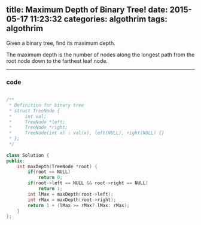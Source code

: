 title: Maximum Depth of Binary Tree!
date:   2015-05-17 11:23:32
categories: algothrim
tags: algothrim
---

Given a binary tree, find its maximum depth.

The maximum depth is the number of nodes along the longest path from the root node down to the farthest leaf node.



----------

### code

```c++

/**
 * Definition for binary tree
 * struct TreeNode {
 *     int val;
 *     TreeNode *left;
 *     TreeNode *right;
 *     TreeNode(int x) : val(x), left(NULL), right(NULL) {}
 * };
 */
 
class Solution {
public:
    int maxDepth(TreeNode *root) {
        if(root == NULL)
            return 0;
        if(root->left == NULL && root->right == NULL)
            return 1;
        int lMax = maxDepth(root->left);
        int rMax = maxDepth(root->right);
        return 1 + (lMax >= rMax? lMax: rMax);
    }
};

```